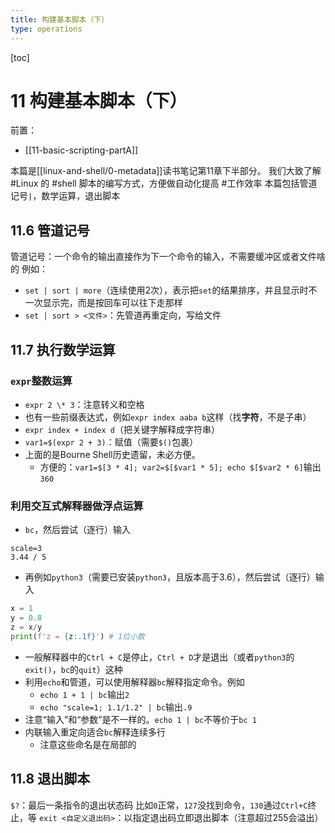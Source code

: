 ```yaml
---
title: 构建基本脚本（下）
type: operations
---
```


[toc]
# 11 构建基本脚本（下）
前置：
- [[11-basic-scripting-partA]]

本篇是[[linux-and-shell/0-metadata]]读书笔记第11章下半部分。
我们大致了解 #Linux 的 #shell 脚本的编写方式，方便做自动化提高 #工作效率
本篇包括管道记号`|`，数学运算，退出脚本
## 11.6 管道记号
管道记号：一个命令的输出直接作为下一个命令的输入，不需要缓冲区或者文件啥的
例如：
- `set | sort | more`（连续使用2次），表示把`set`的结果排序，并且显示时不一次显示完，而是按回车可以往下走那样
- `set | sort > <文件>`：先管道再重定向，写给文件
## 11.7 执行数学运算
### `expr`整数运算
- `expr 2 \* 3`：注意转义和空格
- 也有一些前缀表达式，例如`expr index aaba b`这样（找**字符**，不是子串）
- `expr index + index d`（把关键字解释成字符串）
- `var1=$(expr 2 + 3)`：赋值（需要`$()`包裹）
- 上面的是Bourne Shell历史遗留，未必方便。
  - 方便的：`var1=$[3 * 4]; var2=$[$var1 * 5]; echo $[$var2 * 6]`输出`360`
### 利用交互式解释器做浮点运算
- `bc`，然后尝试（逐行）输入
```bc
scale=3
3.44 / 5
```
- 再例如`python3`（需要已安装`python3`，且版本高于3.6），然后尝试（逐行）输入
```python
x = 1
y = 0.8
z = x/y
print(f'z = {z:.1f}') # 1位小数
```
- 一般解释器中的`Ctrl + C`是停止，`Ctrl + D`才是退出（或者`python3`的`exit()`，`bc`的`quit`）这种
- 利用`echo`和管道，可以使用解释器`bc`解释指定命令。例如
  - `echo 1 + 1 | bc`输出`2`
  - `echo "scale=1; 1.1/1.2" | bc`输出`.9`
- 注意“输入”和“参数”是不一样的。`echo 1 | bc`不等价于`bc 1`
- 内联输入重定向适合`bc`解释连续多行
  - 注意这些命名是在局部的
## 11.8 退出脚本
`$?`：最后一条指令的退出状态码
比如`0`正常，`127`没找到命令，`130`通过`Ctrl+C`终止，等
`exit <自定义退出码>`：以指定退出码立即退出脚本（注意超过255会溢出）